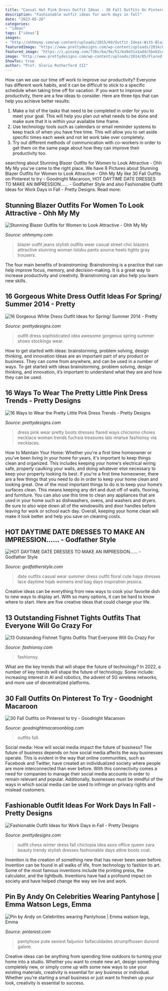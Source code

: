 ```yaml
---
title: "Casual Hot Pink Dress Outfit Ideas - 30 Fall Outfits On Pinterest To Try"
description: "Fashionable outfit ideas for work days in fall"
date: "2023-05-26"
categories:
- "ideas"
tags: ["ideas"]
images:
- "http://ohhmymy.com/wp-content/uploads/2015/09/Outfit-Ideas-With-Blazer-1.jpg"
featuredImage: "https://www.prettydesigns.com/wp-content/uploads/2014/07/Stylish-Trendy-Outfit-Idea.jpg"
featured_image: "https://i.pinimg.com/736x/ba/9e/51/ba9e51a1ad4c5beb3ce17691c2ea33c6.jpg"
image: "http://www.prettydesigns.com/wp-content/uploads/2014/05/Flared-Little-Pink-Dress-3.jpg"
ShowToc: true
author: "Prof. Gloria Rutherford III"
---
```



How can we use our time off work to improve our productivity?
Everyone has different work habits, and it can be difficult to stick to a specific schedule when taking time off for vacation. If you want to improve your productivity, there are a few ideas to consider. Here are three tips that can help you achieve better results: 
1. Make a list of the tasks that need to be completed in order for you to meet your goal. This will help you plan out what needs to be done and make sure that it is within your available time frame. 
2. Use technology tools such as calendars or email reminder systems to keep track of when you have free time. This will allow you to set aside specific times each week and not let work take over completely. 
3. Try out different methods of communication with co-workers in order to get them on the same page about how they can improve their productivity too.

	

		
searching about Stunning Blazer Outfits for Women to Look Attractive - Ohh My My you've came to the right place. We have 8 Pictures about Stunning Blazer Outfits for Women to Look Attractive - Ohh My My like 30 Fall Outfits on Pinterest to try - Goodnight Macaroon, HOT DAYTIME DATE DRESSES TO MAKE AN IMPRESSION...... - Godfather Style and also Fashionable Outfit Ideas for Work Days in Fall - Pretty Designs. Read more:
		
    
## Stunning Blazer Outfits For Women To Look Attractive - Ohh My My

<img loading=lazy src="http://ohhmymy.com/wp-content/uploads/2015/09/Outfit-Ideas-With-Blazer-1.jpg" onerror="this.onerror=null;this.src='https://tse2.mm.bing.net/th?id=OIP.ILACgOBIRVxf2P8XurVlGgHaLL&amp;pid=15.1';" alt="Stunning Blazer Outfits for Women to Look Attractive - Ohh My My">

_Source: ohhmymy.com_

>blazer outfit jeans stylish outfits wear casual street chic blazers attractive stunning woman lolobu pants source heels tights gray trousers. 

	

The four main benefits of brainstroming:
Brainstroming is a practice that can help improve focus, memory, and decision-making. It is a great way to increase productivity and creativity. Brainstroming can also help you learn new skills.

    
## 16 Gorgeous White Dress Outfit Ideas For Spring/ Summer 2014 - Pretty

<img loading=lazy src="http://www.prettydesigns.com/wp-content/uploads/2014/05/Sophisticated-White-Dress-Outfit-Idea.jpg" onerror="this.onerror=null;this.src='https://tse4.mm.bing.net/th?id=OIP.r9bXcsGfsZdU5-c7uvMUsAHaLG&amp;pid=15.1';" alt="16 Gorgeous White Dress Outfit Ideas for Spring/ Summer 2014 - Pretty">

_Source: prettydesigns.com_

>outfit dress sophisticated idea awesome gorgeous spring summer shoes stockings wear. 

	

How to get started with ideas: brainstorming, problem solving, design thinking, and innovation
Ideas are an important part of any product or business. They can come from anywhere, and can be used in a number of ways. To get started with ideas brainstorming, problem solving, design thinking, and innovation, it’s important to understand what they are and how they can be used.

    
## 16 Ways To Wear The Pretty Little Pink Dress Trends - Pretty Designs

<img loading=lazy src="http://www.prettydesigns.com/wp-content/uploads/2014/05/Flared-Little-Pink-Dress-3.jpg" onerror="this.onerror=null;this.src='https://tse1.mm.bing.net/th?id=OIP.PD6p7LakRcPcU532eA5MqgHaK2&amp;pid=15.1';" alt="16 Ways to Wear the Pretty Little Pink Dress Trends - Pretty Designs">

_Source: prettydesigns.com_

>dress pink wear pretty boots dresses flared ways chicisimo choies necklace woman trends fuchsia treasures lalo платье fashionsy via necklaces. 

	

How to Maintain Your Home: Whether you're a first time homeowner or you've been living in your home for years, it's important to keep things clean and organized. This includes keeping your home's electrical wiring safe, properly caulking your walls, and doing whatever else necessary to keep your property looking its best.
If you're a first time homeowner, there are a few things that you need to do in order to keep your home clean and looking great. One of the most important things to do is to keep your home’s surfaces clean. This means keeping any dirt and dust off of walls, flooring, and furniture. You can also use this time to clean any appliances that are used in your home such as dishwashers, ovens, and washers and dryers. Be sure to also wipe down all of the windowsills and door handles before leaving for work or school each day. Overall, keeping your home clean will make it look better and help you save on cleaning costs.

    
## HOT DAYTIME DATE DRESSES TO MAKE AN IMPRESSION...... - Godfather Style

<img loading=lazy src="https://godfatherstyle.com/wp-content/uploads/2015/10/Lovely-day-Time-Date-Outfits-11.jpg" onerror="this.onerror=null;this.src='https://tse3.mm.bing.net/th?id=OIP.38-6D8MMwLxuEIEzSuJqwwHaLK&amp;pid=15.1';" alt="HOT DAYTIME DATE DRESSES TO MAKE AN IMPRESSION...... - Godfather Style">

_Source: godfatherstyle.com_

>date outfits casual wear summer dress outfit floral cute hapa dresses lace daytime hijab womens end bag days inspiration jessica. 

	

Creative ideas can be everything from new ways to cook your favorite dish to new ways to display art. With so many options, it can be hard to know where to start. Here are five creative ideas that could change your life.

    
## 13 Outstanding Fishnet Tights Outfits That Everyone Will Go Crazy For

<img loading=lazy src="http://fashionsy.com/wp-content/uploads/2017/04/fishnet-tights-outfit-4-768x1152.jpg" onerror="this.onerror=null;this.src='https://tse4.mm.bing.net/th?id=OIP.8LM3B6dkJY08AhQOZLfm1AHaLH&amp;pid=15.1';" alt="13 Outstanding Fishnet Tights Outfits That Everyone Will Go Crazy For">

_Source: fashionsy.com_

>fashionsy. 

	

What are the key trends that will shape the future of technology?
In 2022, a number of key trends will shape the future of technology. Some include: increasing interest in AI and robotics, the advent of 5G wireless networks, and more use of decentralized platforms.

    
## 30 Fall Outfits On Pinterest To Try - Goodnight Macaroon

<img loading=lazy src="http://www.goodnightmacaroonblog.com/wp-content/uploads/2017/08/7cf8f5a661210853a328ffbd8ed31af2.jpg" onerror="this.onerror=null;this.src='https://tse3.mm.bing.net/th?id=OIP.FCjp_J5v46-0fQtQj5mjsQHaQK&amp;pid=15.1';" alt="30 Fall Outfits on Pinterest to try - Goodnight Macaroon">

_Source: goodnightmacaroonblog.com_

>outfits fall. 

	

Social media: How will social media impact the future of business?
The future of business depends on how social media affects the way businesses operate. This is evident in the way that online communities, such as Facebook and Twitter, have created an individualized society where people are more interconnected than ever before. With this connectivity comes a need for companies to manage their social media accounts in order to remain relevant and popular. Additionally, businesses must be mindful of the ways in which social media can be used to infringe on privacy rights and mislead customers.

    
## Fashionable Outfit Ideas For Work Days In Fall - Pretty Designs

<img loading=lazy src="https://www.prettydesigns.com/wp-content/uploads/2014/07/Stylish-Trendy-Outfit-Idea.jpg" onerror="this.onerror=null;this.src='https://tse3.mm.bing.net/th?id=OIP.CKtQOF4bfdWuYauX794bwgHaK3&amp;pid=15.1';" alt="Fashionable Outfit Ideas for Work Days in Fall - Pretty Designs">

_Source: prettydesigns.com_

>outfit chess winter dress fall chictopia idea asos office queen zara beauty trendy stylish dresses fashionable days attire boots coat. 

	

Invention is the creation of something new that has never been seen before. Invention can be found in all walks of life, from technology to fashion to art. Some of the most famous inventions include the printing press, the calculator, and the lightbulb. Inventions have had a profound impact on society and have helped change the way we live and work.

    
## Pin By Andy On Celebrities Wearing Pantyhose | Emma Watson Legs, Emma

<img loading=lazy src="https://i.pinimg.com/736x/ba/9e/51/ba9e51a1ad4c5beb3ce17691c2ea33c6.jpg" onerror="this.onerror=null;this.src='https://tse3.mm.bing.net/th?id=OIP.OfokI3n7IJYagS5p1P8kigHaNS&amp;pid=15.1';" alt="Pin by Andy on Celebrities wearing Pantyhose | Emma watson legs, Emma">

_Source: pinterest.com_

>pantyhose pute sexiest faijunior faifaculdades strumpfhosen dunord galore. 

	

Creative ideas can be anything from spending time outdoors to turning your home into a studio. Whether you want to create new art, design something completely new, or simply come up with some new ways to use your existing materials, creativity is essential for any business or individual. Whether you're starting a small business or just want to freshen up your look, creativity is essential to success.

